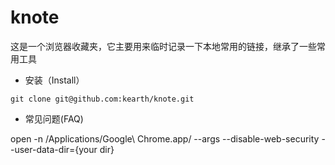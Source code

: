 # knote
这是一个浏览器收藏夹，它主要用来临时记录一下本地常用的链接，继承了一些常用工具

- 安装（Install）

```
git clone git@github.com:kearth/knote.git
```

- 常见问题(FAQ)

open -n /Applications/Google\ Chrome.app/ --args --disable-web-security  --user-data-dir={your dir}
